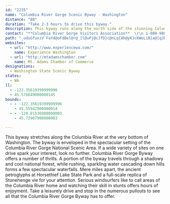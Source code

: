 ```yaml
---
id: "2235"
name: "Columbia River Gorge Scenic Byway - Washington"
distance: "80"
duration: "Take 2-3 hours to drive this byway."
description: This byway runs along the north side of the stunning Columbia River Gorge and offers a wide variety of sights and scenes.
contact: "**Columbia River Gorge Visitors Association**  \r\n 1-800-98GORGE  \r\n [Send E-mail](mailto:Info@CRGVA.org )  \r\n\r\n"
path: "_uduGfuxiV`FaYd@oFdBel@r@_[l@uPj@cJfD}c@nLq{Ah@yKJcKWoLiB}a@[qJBkC^_Hn@iEnAqFpGiShC{K`Nkp@lAyHbBoO~@aFpFgRdAgE`Jab@hAcGhB}KzDqZTgGXeZ@sLUcI?yAR_Cn@aDHqBOaCm@wDO}HcAeLLsB^_D@g@CgBGg@}@yEa@aM_@_DkBuKOyBBaBXsCFaCGy@_@_COkBAy@JuCEkAi@cBi@i@m@e@sBw@uAmAq@kAe@mAi@yCiByVc@mDUcA_AuBm@y@w@}@uCsBc@{@QaBBw@Dg@|@qEJgCKmDa@mGa@eCmAcEk@eAmCwDmBwBi@}@u@sCmD_WScEJ}Ia@qDm@uAe@s@k@k@y@]i@Cc@?kATmBfAo@TY@o@Qi@a@i@qAOy@gAwPYgC_@_Bk@sAi@s@e@c@mCaA}Bg@}DRmA?uEq@mDD}Dq@sAEeC\\wAf@sBDgBY_AYoAs@wGyG{@{A]eA_@sAm@{EUk@_B}BmFwG_AeBIsA?sEg@aCqAkDc@_B_AuHOgBG_CFqB?}LHsEDuJT}VTyK~@_RAk@]mD_B{JUwBi@}IeAeHQcEU_CQy@aEmJu@sCSeAUuBiBoUy@{RJaGxA{F\\wBTuCEmDSaGUkBwBiIgF{NiFgPwFcOmGuRmD{MUuACyAb@_Dh@wBj@oDBmGOkDSuAiAyEuAmDuIiYqIkWcByHi@aD]sDPuL@gEc@aO?mDJgEIaEU}@qCsFsCiH}GiZ_CuNsA{JCyAXoK?{Dy@iYe@{EY_B}BcXmBoQoCqPu@kDSeB_AkUiCcLgCeIwD{JiDsHkKk^iCwNcE{XcDkVYsAoA{Da@eB_@_FcBoIaBuO]mCyAkDe@o@qB_BsAyAcAkBeAkDoAkJsAwDkCgDwBgA}@QgFGyEYyA_@yByAi@i@y@aBsCmGsCsIwAiFuAeDcAuAsBeBaAmAcAqBYuAOwBCsANsBXeBb@yArCcH^gAXeBNqBBoCG_Aa@sBmAwEcBgDiEmFaIaJyBsDg@uAy@wD[{Ao@sEs@aDwEaNuJw[cI}Sa@wA]cBi@_EOsDHsGNoBtCgPRaBRqIgCap@eAcKyAmHqCsJsRcn@sb@avAw@iCc@yBm@aGKeD?yCNgEx@_Hb@oBd@cB~@iCpB_ErImRv@{Bb@gBVgDD}AE{B[gDs@_Do@kBsAmCuPeV}@eBcAgCaA_Em@uE{AcZw@yDy@aC{B}DiJwMwC{EuC_D}FaFaCkA}HmC}FaC}Be@eACaADaAVsBdA}RnNsGxFmBn@uKd@yGL}BE}Fu@gD_AiCsAmDaCiBiB_CyCwCaFiMkXy\\ev@aEmIiCwDwAaBmKaL{AsAaBuBeAqBgAaCuLo[yDoKiE{JmBmDaH{N_BaF_@_Bi@mEKqB@iGO_GyAwUy@sF}DqPs@kBuAaCwDyEOe@gHqVoKq`@QsB?y@T_FCmCUaCo@mC_AeCs@s@sD]oA[_@Wy@yAc@oA_AsDGw@HmBr@uDBgD_@qCc@_B]s@eBmCy@m@mGeCiCaCq@y@wBmEaBsE{@gEYyCWeEAuAyBaQMeCXiHEmAkAsHBmCf@yBh@cB^cBJeBGeCS{Aw@sBoC_Ei@gA}@eE_@gGHyLl@a]TmClB{PH}ACiFsA{O_@mM?cGJmCf@yGVyBl@gDdKqc@lYoqA|DuRlEcRx@{CvBwFtBwDrAqB|HiJ~@_BlBmE|AyFz@oFLyATkGBwRIeg@PaF\\yBZmAtEiPnBwD~CwDr@wAr@gBh@qBx@gFNeC@oAKgGcC}ZmAoLKwEH}JPsEx@{JbB}Ob@gFRyE?{Fm@w`@s@}Za@{Ec@}CsAiHwYmkA_B}Ks@_HeAyFgAsDcC{FqN_ZiCmGc@_B}@sEo@kGK}D@kANaEV}Ct@uElCgLbAcHNqE?sDOaD]aE[_CcCcLeAsDqCgLsAsI_@mCe@_HOaECmEHaFXoF^aGnBoSfCc_@^uK?{IyAuq@_@gF[mCaAmE{AsEw@kB_AaBcUq\\qBaE_CyGuAaGwBoSoAaH_AwCcDoHyEuIu@qBe@sCOoCJmEReBvB{HXaDCcDe@uNCoD^ur@XaLC_D[sCo@{CsEwt@eEeb@aAgRSsHOeQU}B_@gB]aAyByCqGsD}BeB_AmAy@mB[eB{DkXe@eG}I_yBLwLPiIfB}TzBcOxAyGb@_ERiE@kDKuE?{Sx@wNfGso@NkAt@oI^sCH{@HyIReBtAyIbAkIlG_m@bB{Lt@eErCeL`F{MzCgMfBeEhPeYnBgEnFoSpP{m@|GiOr@yBxVk~@jHe_@lCoKrD{UlDyNnAqEhAqClDaHxA{EnBqId@mCf@{DLaCPsKUm_@DgMrAkZJgJa@aIc@_EYmEA{HFkAb@oDn@_DrCmLd@aFDeBA}DEwAg@sD{AyF}Om]sXgg@eM_P_CcEcBwFi@oCg@wDK}BEsDDgDn@kHpCkU`AmJpAgOJcD?sFSgG[gGO}Be@sDsA}H}C{My@eEmFm_@]sEEgEHeE^mE^aCpDgNvG_b@`AsHvCe\\h@eD|BqKt@_GlB}k@?iFi@wGE_DDqAtA_c@RaCh@gDh@eChAmDhG{LvAmDlD{L~AoEnC_FbC{CzBcCxBuCnAsBxAmD|Qyd@fIoVxAcF~@}BxBuEbBeCbBmB|GmGbC_DbBoDhDyM|BgKToATgC\\qGRcSReEL}AbAwFlCmJlAuFn@uEhCiWpH{g@bBkIbHsVbAmEh@_DtOyiAlBiOnLcdAt@oEpBgIzCkIzAiDtEmHnCgD`IeIpGgJrKiHfByAfFgGxA_ChAaCxN}\\nBoD~@wAnKwLhh@gk@|ByCrAeCn@yAn@gB~@eDdAgGRkB^iGk@ejAs@m|@i@sMcE_k@MgGLqqANkJr@eMxFmu@LmDDoFUsEu@qFq@aDYaCI}BNsEfAcN~@s_@EgDc@yDyBuHmAkDiYip@wEsLgD}KyGcWiEiPq@mDIy@EwCH{B^yCdCaMXuD?}CGoAc@eFe^kmDi@cE[iBaCoJc@gCKmB?{KSqGWoD{Fan@i@sIEmFR}WT{F~B_`@l@cLDiCEkZH}DVsC`C_Ld@mDh@uJtAgLPsGHgHQuD[gCc@eC_CaHm@yBQyAIsC|DaqCDoLKwHt@oNIgBy@sFEmANgBr@mDJsK^_GHiCAkAQsBu@uDUw@sDmHwBwJs@iCeA}BgBwCi@aB_@}BeAiJSgFBkBR}DnAsK`@_CpA_EbCuGTmAHsA@wAOmBeBmIUyAOyDCwCFeBRsApA}CrBoD~@_AzA}@|AOzFz@tAMbAm@h@k@h@_A\\aAVqAJsBK{Cq_@wmDmAmJaBiFaFaLag@mkAgFgMuBsIgDoReBoIeQiq@mQak@eQal@oe@{{Ai^ykAoAqIg@sFKsCMyGpAmE"
websites:
  - url: "http://www.experiencewa.com/"
    name: Experience Washington
  - url: "http://mtadamschamber.com"
    name: Mt. Adams Chamber of Commerce
designations:
  - Washington State Scenic Byway
states:
  - WA
ll:
  - -122.35619399999996
  - 45.576649000000145
bounds:
  - - -122.35619399999996
    - 45.55942900000014
  - - -120.81536900000003
    - 45.72967900000003

---
```


This byway stretches along the Columbia River at the very bottom of Washington. The byway is enveloped in the spectacular setting of the Columbia River Gorge National Scenic Area. If a wide variety of sites on one drive spark your interest, look no further. Columbia
River Gorge Byway offers a number of thrills. A portion of the byway travels through a shadowy and cool national forest, while rushing, sparkling water cascading down hills forms a few spectacular waterfalls. Mere miles apart, the ancient petroglyphs
at Horsethief Lake State Park and a full-scale replica of Stonehenge vie for your attention. Serious windsurfers like to call areas of the Columbia River home and watching their skill in stunts offers hours of enjoyment. Take a leisurely drive and stop in the
numerous pullouts to see all that the Columbia River Gorge Byway has to offer.
